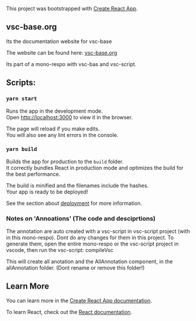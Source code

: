 This project was bootstrapped with [Create React App](https://github.com/facebook/create-react-app).

## vsc-base.org

Its the documentation website for vsc-base

The website can be found here: [vsc-base.org](http://vsc-base.org)

Its part of a mono-respo with vsc-bas and vsc-script.

## Scripts:

### `yarn start`

Runs the app in the development mode.<br>
Open [http://localhost:3000](http://localhost:3000) to view it in the browser.

The page will reload if you make edits.<br>
You will also see any lint errors in the console.

### `yarn build`

Builds the app for production to the `build` folder.<br>
It correctly bundles React in production mode and optimizes the build for the best performance.

The build is minified and the filenames include the hashes.<br>
Your app is ready to be deployed!

See the section about [deployment](https://facebook.github.io/create-react-app/docs/deployment) for more information.

### Notes on 'Annoations' (The code and desciprtions)

The annotation are auto created with a vsc-script in vsc-script project (with in this mono-respo).
Dont do any changes for them in this project.
To generate them, open the entire mono-respo or the vsc-script project in vscode, then run the vsc-script: compileVsc

This will create all anotation and the AllAnnotation component, in the allAnnotation folder.
(Dont rename or remove this folder!)

## Learn More

You can learn more in the [Create React App documentation](https://facebook.github.io/create-react-app/docs/getting-started).

To learn React, check out the [React documentation](https://reactjs.org/).
